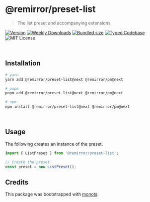 # @remirror/preset-list

> The list preset and accompanying extensions.

[![Version][version]][npm] [![Weekly Downloads][downloads-badge]][npm] [![Bundled size][size-badge]][size] [![Typed Codebase][typescript]](./src/index.ts) ![MIT License][license]

[version]: https://flat.badgen.net/npm/v/@remirror/preset-list
[npm]: https://npmjs.com/package/@remirror/preset-list
[license]: https://flat.badgen.net/badge/license/MIT/purple
[size]: https://bundlephobia.com/result?p=@remirror/preset-list
[size-badge]: https://flat.badgen.net/bundlephobia/minzip/@remirror/preset-list
[typescript]: https://flat.badgen.net/badge/icon/TypeScript?icon=typescript&label
[downloads-badge]: https://badgen.net/npm/dw/@remirror/preset-list/red?icon=npm

<br />

## Installation

```bash
# yarn
yarn add @remirror/preset-list@next @remirror/pm@next

# pnpm
pnpm add @remirror/preset-list@next @remirror/pm@next

# npm
npm install @remirror/preset-list@next @remirror/pm@next
```

<br />

## Usage

The following creates an instance of the preset.

```ts
import { ListPreset } from '@remirror/preset-list';

// Create the preset
const preset = new ListPreset();
```

## Credits

This package was bootstrapped with [monots].

[monots]: https://github.com/monots/monots
